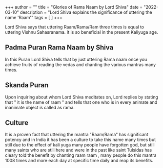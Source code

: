 +++
author = ""
title = "Glories of Rama Naam by Lord Shiva"
date = "2022-03-10"
description = "Lord Shiva explains the significance of uttering the name 'Raam'"
tags = [
]
+++

Lord Shiva says that uttering Raam/Rama/Ram three times is equal to uttering Vishnu Sahasranama. It is so beneficial in the present Kaliyuga age.

## Padma Puran Rama Naam by Shiva

In this Puran Lord Shiva tells that by just uttering Rama naam once you achieve fruits of reading the vedas and chanting the various mantras many times.

## Skanda Puran 

Upon inquiring about whom Lord Shiva meditates on, Lord replies by stating that " it is the name of raam " and tells that one who is in every animate and inanimate object is called as rama.

## Culture

It is a proven fact that uttering the mantra "Raam/Rama" has significant potency and in India it has been a culture to take this name many times but still due to the effect of kali yuga many people have forgotten god, but still many saints who are still here and were in the past like saint Tulsidas has cleary told the benefit by chanting raam raam , many people do this mantra 1008 times and more each day at specific time daily and reap its benefits.

